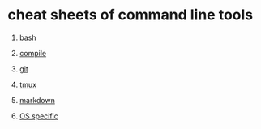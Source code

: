 cheat sheets of command line tools
===================================

1. [bash](bash/)

1. [compile](compile/)

1. [git](git/)

1. [tmux](tmux.md)

1. [markdown](markdown.md)

1. [OS specific](os-specific/)
